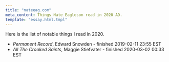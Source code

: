 ```yaml
---
title: "nateeag.com"
meta_content: Things Nate Eagleson read in 2020 AD.
template: "essay.html.tmpl"
---
```


Here is the list of notable things I read in 2020.

* _Permanent Record_, Edward Snowden - finished 2019-02-11 23:55 EST
* _All The Crooked Saints_, Maggie Stiefvater - finished 2020-03-02 00:33 EST
